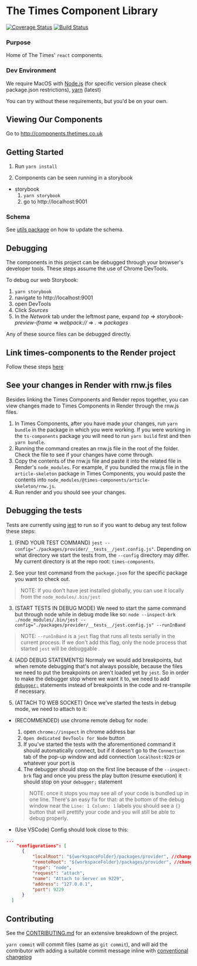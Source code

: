 # The Times Component Library

[![Coverage Status](https://coveralls.io/repos/github/newsuk/times-components/badge.svg?branch=master)](https://coveralls.io/github/newsuk/times-components?branch=master)
[![Build Status](https://app.bitrise.io/app/b82f579b5213b496#/builds)](https://app.bitrise.io/app/b82f579b5213b496#/builds)

### Purpose

Home of The Times' `react` components.

### Dev Environment

We require MacOS with [Node.js](https://nodejs.org) (for specific version please check package.json restrictions),
[yarn](https://yarnpkg.com) (latest)

You can try without these requirements, but you'd be on your own.

## Viewing Our Components

Go to http://components.thetimes.co.uk

## Getting Started

1. Run `yarn install`

2. Components can be seen running in a storybook

- storybook
  1. `yarn storybook`
  2. go to http://localhost:9001

### Schema

See [utils package](packages/utils/README.md) on how to update the schema.

## Debugging

The components in this project can be debugged through your browser's developer
tools. These steps assume the use of Chrome DevTools.

To debug our web Storybook:

1. `yarn storybook`
2. navigate to http://localhost:9001
3. open DevTools
4. Click _Sources_
5. In the _Network_ tab under the leftmost pane, expand _top_ =>
   _storybook-preview-iframe_ => _webpack://_ => _._ => _packages_

Any of these source files can be debugged directly.

## Link times-components to the Render project

Follow these steps [here](https://github.com/newsuk/cps-content-render#integrating-with-times-components)

## See your changes in Render with rnw.js files

Besides linking the Times Components and Render repos together, you can view changes made to Times Components in Render through the rnw.js files.

1. In Times Components, after you have made your changes, run `yarn bundle` in the package in which you were working. If you were working in the `ts-components` package you will need to run `yarn build` first and then `yarn bundle`.
2. Running the command creates an rnw.js file in the root of the folder. Check the file to see if your changes have come through.
3. Copy the contents of the rnw.js file and paste it into the related file in Render's `node_modules`. For example, if you bundled the rnw.js file in the `article-skeleton` package in Times Components, you would paste the contents into `node_modules/@times-components/article-skeleton/rnw.js`.
4. Run render and you should see your changes.

## Debugging the tests

Tests are currently using [jest](https://jestjs.io/) to run so if you want to debug any test follow these steps:

1. (FIND YOUR TEST COMMAND) `jest --config="./packages/provider/__tests__/jest.config.js"`. Depending on what directory we start the tests from, the `--config` directory may differ. My current directory is at the repo root: `times-components`.

2. See your test command from the `package.json` for the specific package you want to check out.

> NOTE: If you don't have jest installed globally, you can use it locally from the `node_modules/.bin/jest`

3. (START TESTS IN DEBUG MODE) We need to start the same command but through node while in debug mode like so:
   `node --inspect-brk ./node_modules/.bin/jest --config="./packages/provider/__tests__/jest.config.js" --runInBand`

> NOTE: `--runInBand` is a `jest` flag that runs all tests serially in the current process. If we don't add this flag, only the node process that started `jest` will be debuggable .

4. (ADD DEBUG STATEMENTS) Normaly we would add breakpoints, but when remote debugging that's not always possible, because the files we need to put the breakpoints on aren't loaded yet by `jest`. So in order to make the debugger stop where we want it to, we need to add [`debugger;`](https://developer.mozilla.org/en-US/docs/Web/JavaScript/Reference/Statements/debugger) statements instead of breakpoints in the code and re-transpile if necessary.

5. (ATTACH TO WEB SOCKET) Once we've started the tests in debug mode, we need to attach to it:

- (RECOMMENDED) use chrome remote debug for node:

  1. open `chrome://inspect` in chrome address bar
  2. `Open dedicated DevTools for Node` button
  3. If you've started the tests with the aforementioned command it should automatically connect, but if it doesn't go to the `Connection` tab of the pop-up window and add connection `localhost:9229` or whatever your port is
  4. The debugger should stop on the first line because of the `--inspect-brk` flag and once you press the play button (resume execution) it should stop on your `debugger;` statement

  > NOTE: once it stops you may see all of your code is bundled up in one line. There's an easy fix for that: at the bottom of the debug window near the `Line: 1 Column: 1` labels you should see a `{}` button that will prettify your code and you will still be able to debug properly.

- (Use VSCode) Config should look close to this:

```json
...
    "configurations": [
      {
          "localRoot": "${workspaceFolder}/packages/provider", //change this depending on what test you're debugging
          "remoteRoot": "${workspaceFolder}/packages/provider", //change this depending on what test you're debugging
          "type": "node",
          "request": "attach",
          "name": "Attach to Server on 9229",
          "address": "127.0.0.1",
          "port": 9229
      }
  ]
```

## Contributing

See the [CONTRIBUTING.md](.github/CONTRIBUTING.md) for an extensive breakdown of
the project.

`yarn commit` will commit files (same as `git commit`), and will aid the
contributor with adding a suitable commit message inline with
[conventional changelog](https://github.com/commitizen/cz-cli)
